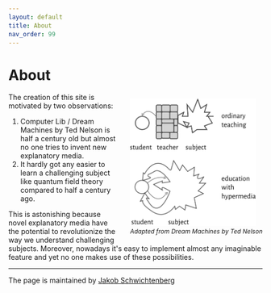 ```yaml
---
layout: default
title: About
nav_order: 99
---
```


# About

<p  style="font-size:12px;float:right;margin-left:20px;">
  <img alt="img-name" src="/assets/images/hyperlearning3.svg" width="250">
  <br>
    <em>Adapted from Dream Machines by Ted Nelson</em> 
</p>

The creation of this site is motivated by two observations: 

1. Computer Lib / Dream Machines by Ted Nelson is half a century old but almost no one tries to invent new explanatory media. 
2. It hardly got any easier to learn a challenging subject like quantum field theory compared to half a century ago. 

This is astonishing because novel explanatory media have the potential to revolutionize the way we understand challenging subjects. Moreover, nowadays it's easy to implement almost any imaginable feature and yet no one makes use of these possibilities.  

---

The page is maintained by [Jakob Schwichtenberg](http://jakobschwichtenberg.com/)

